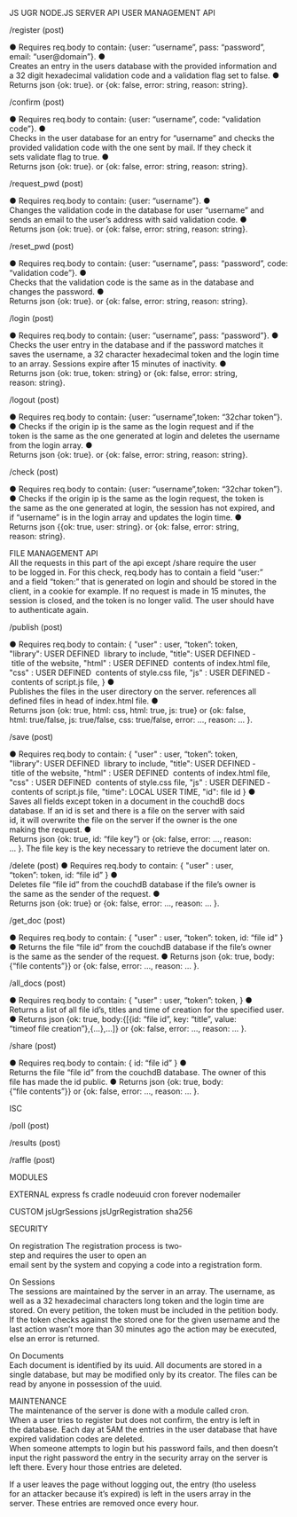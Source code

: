 JS UGR NODE.JS SERVER
API 
USER MANAGEMENT API 

/register (post) 

● Requires req.body to contain: {user: “username”, pass: “password”, email: “user@domain”}. 
● Creates an entry in the users database with the provided information and a 32 digit hexadecimal validation code and a validation flag set to false. 
● Returns json {ok: true}. or {ok: false, error: string, reason: string}. 

/confirm (post) 

● Requires req.body to contain: {user: “username”, code: “validation code”}. 
● Checks in the user database for an entry for “username” and checks the provided validation code with the one sent by mail. If they check it sets validate flag to true. 
● Returns json {ok: true}. or {ok: false, error: string, reason: string}. 

/request_pwd (post) 

● Requires req.body to contain: {user: “username”}. 
● Changes the validation code in the database for user “username” and sends an email to the user’s address with said validation code. 
● Returns json {ok: true}. or {ok: false, error: string, reason: string}. 

/reset_pwd (post) 

● Requires req.body to contain: {user: “username”, pass: “password”, code: “validation code”}. 
● Checks that the validation code is the same as in the database and changes the password. 
● Returns json {ok: true}. or {ok: false, error: string, reason: string}. 

/login (post) 

● Requires req.body to contain: {user: “username”, pass: “password”}. 
● Checks the user entry in the database and if the password matches it saves the username, a 32 character hexadecimal token and the login time to an array. Sessions expire after 15 minutes of inactivity. 
● Returns json {ok: true, token: string} or {ok: false, error: string, reason: string}.

/logout (post) 

● Requires req.body to contain: {user: “username”,token: “32char token”}. 
● Checks if the origin ip is the same as the login request and if the token is the same as the one generated at login and deletes the username from the login array. 
● Returns json {ok: true}. or {ok: false, error: string, reason: string}. 

/check (post) 

● Requires req.body to contain: {user: “username”,token: “32char token”}. 
● Checks if the origin ip is the same as the login request, the token is the same as the one generated at login, the session has not expired, and if “username” is in the login array and updates the login time. 
● Returns json {{ok: true, user: string}. or {ok: false, error: string, reason: string}. 

FILE MANAGEMENT API All the requests in this part of the api except /share require the user to be logged in. For this check, req.body has to contain a field “user:” and a field “token:” that is generated on login and should be stored in the client, in a cookie for example. If no request is made in 15 minutes, the session is closed, and the token is no longer valid. The user should have to authenticate again. 

/publish (post) 

● Requires req.body to contain: { "user" : user, “token”: token, "library": USER DEFINED ­ library to include, "title": USER DEFINED ­ title of the website, "html" : USER DEFINED ­ contents of index.html file, "css" : USER DEFINED ­ contents of style.css file, "js" : USER DEFINED ­ contents of script.js file, } 
● Publishes the files in the user directory on the server. references all defined files in head of index.html file. 
● Returns json {ok: true, html: css, html: true, js: true} or {ok: false, html: true/false, js: true/false, css: true/false, error: …, reason: … }. 

/save (post) 

● Requires req.body to contain:
{ "user" : user, “token”: token, "library": USER DEFINED ­ library to include, "title": USER DEFINED ­ title of the website, "html" : USER DEFINED ­ contents of index.html file, "css" : USER DEFINED ­ contents of style.css file, "js" : USER DEFINED ­ contents of script.js file, "time": LOCAL USER TIME, "id": file id } 
● Saves all fields except token in a document in the couchdB docs database. If an id is set and there is a file on the server with said id, it will overwrite the file on the server if the owner is the one making the request. 
● Returns json {ok: true, id: “file key”} or {ok: false, error: …, reason: … }. The file key is the key necessary to retrieve the document later on. 

/delete (post) 
● Requires req.body to contain: { "user" : user, “token”: token, id: “file id” } 
● Deletes file “file id” from the couchdB database if the file’s owner is the same as the sender of the request. 
● Returns json {ok: true} or {ok: false, error: …, reason: … }. 

/get_doc (post) 

● Requires req.body to contain: { "user" : user, “token”: token, id: “file id” } 
● Returns the file “file id” from the couchdB database if the file’s owner is the same as the sender of the request. 
● Returns json {ok: true, body:{“file contents”}} or {ok: false, error: …, reason: … }. 

/all_docs (post)

● Requires req.body to contain: { "user" : user, “token”: token, } 
● Returns a list of all file id’s, titles and time of creation for the specified user. 
● Returns json {ok: true, body:{[{id: “file id”, key: “title”, value: “timeof file creation”},{…},…]} or {ok: false, error: …, reason: … }. 

/share (post) 

● Requires req.body to contain: { id: “file id” } 
● Returns the file “file id” from the couchdB database. The owner of this file has made the id public. 
● Returns json {ok: true, body:{“file contents”}} or {ok: false, error: …, reason: … }. 

ISC 

/poll (post) 

/results (post) 

/raffle (post)

MODULES 

EXTERNAL 
express 
fs 
cradle 
node­uuid 
cron 
forever 
nodemailer

CUSTOM 
jsUgrSessions 
jsUgrRegistration 
sha256 

SECURITY 

On registration 
The registration process is two­step and requires the user to open an email sent by the system and copying a code into a registration form. 

On Sessions 
The sessions are maintained by the server in an array. The username, as well as a 32 hexadecimal characters long token and the login time are stored. On every petition, the token must be included in the petition body. If the token checks against the stored one for the given username and the last action wasn’t more than 30 minutes ago the action may be executed, else an error is returned. 

On Documents 
Each document is identified by its uuid. All documents are stored in a single database, but may be modified only by its creator. The files can be read by anyone in possession of the uuid.

MAINTENANCE The maintenance of the server is done with a module called cron. When a user tries to register but does not confirm, the entry is left in the database. Each day at 5AM the entries in the user database that have expired validation codes are deleted. 
When someone attempts to login but his password fails, and then doesn’t input the right password the entry in the security array on the server is left there. Every hour those entries are deleted. 

If a user leaves the page without logging out, the entry (tho useless for an attacker because it’s expired) is left in the users array in the server. These entries are removed once every hour.
